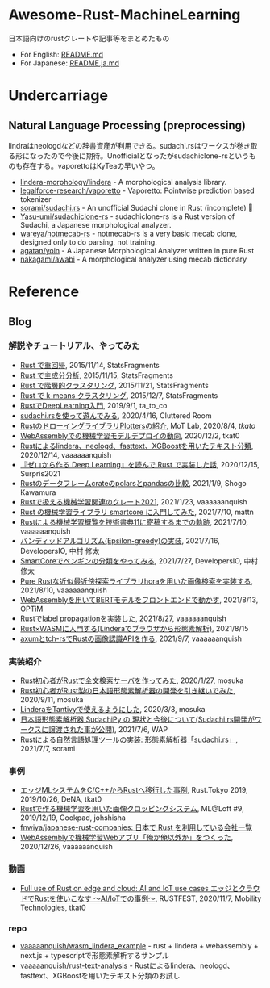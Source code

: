 # Awesome-Rust-MachineLearning

日本語向けのrustクレートや記事等をまとめたもの

- For English: [README.md](https://github.com/vaaaaanquish/Awesome-Rust-MachineLearning/blob/main/README.md)
- For Japanese: [README.ja.md](https://github.com/vaaaaanquish/Awesome-Rust-MachineLearning/blob/main/README.ja.md)

# Undercarriage

## Natural Language Processing (preprocessing)

lindraはneologdなどの辞書資産が利用できる。sudachi.rsはワークスが巻き取る形になったので今後に期待。Unofficialとなったがsudachiclone-rsというものも存在する。vaporettoはKyTeaの早いやつ。

- [lindera-morphology/lindera](https://github.com/lindera-morphology/lindera) - A morphological analysis library.
- [legalforce-research/vaporetto](https://github.com/legalforce-research/vaporetto) - Vaporetto: Pointwise prediction based tokenizer
- [sorami/sudachi.rs](https://github.com/sorami/sudachi.rs) - An unofficial Sudachi clone in Rust (incomplete) 🦀
- [Yasu-umi/sudachiclone-rs](https://github.com/Yasu-umi/sudachiclone-rs) - sudachiclone-rs is a Rust version of Sudachi, a Japanese morphological analyzer.
- [wareya/notmecab-rs](https://github.com/wareya/notmecab-rs) - notmecab-rs is a very basic mecab clone, designed only to do parsing, not training.
- [agatan/yoin](https://github.com/agatan/yoin) - A Japanese Morphological Analyzer written in pure Rust
- [nakagami/awabi](https://github.com/nakagami/awabi) - A morphological analyzer using mecab dictionary


# Reference

## Blog


### 解説やチュートリアル、やってみた

- [Rust で重回帰](https://sinhrks.hatenablog.com/entry/2015/11/14/230721), 2015/11/14, StatsFragments
- [Rust で主成分分析](https://sinhrks.hatenablog.com/entry/2015/11/15/232129), 2015/11/15, StatsFragments
- [Rust で階層的クラスタリング](https://sinhrks.hatenablog.com/entry/2015/11/21/000845), 2015/11/21, StatsFragments
- [Rust で k-means クラスタリング](https://sinhrks.hatenablog.com/entry/2015/12/07/003842), 2015/12/7, StatsFragments
- [RustでDeepLearning入門](https://qiita.com/ta_to_co/items/c5686bc702b9255b9c06), 2019/9/1, ta_to_co
- [sudachi.rsを使って遊んでみる](https://clutte.red/blog/2020/04/play-with-sudachi-rs/), 2020/4/16, Cluttered Room
- [RustのドローイングライブラリPlottersの紹介](https://lab.mo-t.com/blog/rust-plotters), MoT Lab, 2020/8/4, _tkato_
- [WebAssemblyでの機械学習モデルデプロイの動向](https://tkat0.github.io/posts/deploy-ml-as-wasm), 2020/12/2, tkat0
- [Rustによるlindera、neologd、fasttext、XGBoostを用いたテキスト分類](https://vaaaaaanquish.hatenablog.com/entry/2020/12/14/192246), 2020/12/14, vaaaaaanquish
- [『ゼロから作る Deep Learning』を読んで Rust で実装した話](https://qiita.com/Surpris/items/823b60caf554ecd36d20), 2020/12/15, Surpris2021
- [Rustのデータフレームcrateのpolarsとpandasの比較](https://illumination-k.dev/posts/rust/polars_pandas), 2021/1/9, Shogo Kawamura
- [Rustで扱える機械学習関連のクレート2021](https://vaaaaaanquish.hatenablog.com/entry/2021/01/23/233113), 2021/1/23, vaaaaaanquish
- [Rust の機械学習ライブラリ smartcore に入門してみた](https://zenn.dev/mattn/articles/3290149a6fc18c), 2021/7/10, mattn
- [Rustによる機械学習概覧を技術書典11に寄稿するまでの軌跡](https://vaaaaaanquish.hatenablog.com/entry/2021/07/10/110000), 2021/7/10, vaaaaaanquish
- [バンディッドアルゴリズム(Epsilon-greedy)の実装](https://dev.classmethod.jp/articles/bandit/), 2021/7/16, DevelopersIO, 中村 修太
- [SmartCoreでペンギンの分類をやってみる](https://dev.classmethod.jp/articles/smartcore-palmer/), 2021/7/27, DevelopersIO, 中村 修太
- [Pure Rustな近似最近傍探索ライブラリhoraを用いた画像検索を実装する](https://vaaaaaanquish.hatenablog.com/entry/2021/08/10/065117), 2021/8/10, vaaaaaanquish
- [WebAssemblyを用いてBERTモデルをフロントエンドで動かす](https://tech-blog.optim.co.jp/entry/2021/08/13/100000), 2021/8/13, OPTiM
- [Rustでlabel propagationを実装した](https://vaaaaaanquish.hatenablog.com/entry/2021/08/27/062345), 2021/8/27, vaaaaaanquish
- [Rust×WASMに入門する(Linderaでブラウザから形態素解析)](https://shine-bal.hatenablog.com/entry/2021/08/15/210915), 2021/8/15
- [axumとtch-rsでRustの画像認識APIを作る](https://vaaaaaanquish.hatenablog.com/entry/2021/09/07/141531), 2021/9/7, vaaaaaanquish


### 実装紹介

- [Rust初心者がRustで全文検索サーバを作ってみた](https://qiita.com/mosuka/items/3517ef4a1eb07fa2661f), 2020/1/27, mosuka
- [Rust初心者がRust製の日本語形態素解析器の開発を引き継いでみた](https://qiita.com/mosuka/items/0fdaaf91f5530d427dc7), 2020/9/11, mosuka
- [LinderaをTantivyで使えるようにした](https://qiita.com/mosuka/items/5261c90c8cdc0be90f91), 2020/3/3, mosuka
- [日本語形態素解析器 SudachiPy の 現状と今後について(Sudachi.rs開発がワークスに譲渡された事が公開)](https://speakerdeck.com/waptech/ri-ben-yu-xing-tai-su-jie-xi-qi-sudachipy-false-xian-zhuang-tojin-hou-nituite?slide=28), 2021/7/6, WAP
- [Rustによる自然言語処理ツールの実装: 形態素解析器「sudachi.rs」](https://qiita.com/sorami/items/7934fec2074c493c0f7d), 2021/7/7, sorami


### 事例

- [エッジMLシステムをC/C++からRustへ移行した事例](https://docs.google.com/presentation/d/1HOL9jheJnKkh2q7w3hU_px-je1qL7lxrSXV-0P1hces/edit?usp=sharing), Rust.Tokyo 2019, 2019/10/26, DeNA, tkat0
- [Rustで作る機械学習を用いた画像クロッピングシステム](https://ml-loft.connpass.com/event/157785/), ML@Loft #9, 2019/12/19, Cookpad, johshisha
- [fnwiya/japanese-rust-companies: 日本で Rust を利用している会社一覧](https://github.com/fnwiya/japanese-rust-companies)
- [WebAssemblyで機械学習Webアプリ「俺か俺以外か」をつくった](https://vaaaaaanquish.hatenablog.com/entry/2020/12/26/120837), 2020/12/26, vaaaaaanquish


### 動画

- [Full use of Rust on edge and cloud: AI and IoT use cases エッジとクラウドでRustを使いこなす ～AI/IoTでの事例～](https://rustfest.global/session/10-%E3%82%A8%E3%83%83%E3%82%B8%E3%81%A8%E3%82%AF%E3%83%A9%E3%82%A6%E3%83%89%E3%81%A7rust%E3%82%92%E4%BD%BF%E3%81%84%E3%81%93%E3%81%AA%E3%81%99-%EF%BD%9Eai-iot%E3%81%A7%E3%81%AE%E4%BA%8B%E4%BE%8B%EF%BD%9E/), RUSTFEST, 2020/11/7, Mobility Technologies, tkat0


### repo

- [vaaaaanquish/wasm_lindera_example](https://github.com/vaaaaanquish/wasm_lindera_example) - rust + lindera + webassembly + next.js + typescriptで形態素解析するサンプル
- [vaaaaanquish/rust-text-analysis](https://github.com/vaaaaanquish/rust-text-analysis) - Rustによるlindera、neologd、fasttext、XGBoostを用いたテキスト分類のお試し
